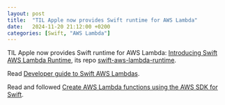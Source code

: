 ```yaml
---
layout: post
title:  "TIL Apple now provides Swift runtime for AWS Lambda"
date:   2024-11-20 21:12:00 +0200
categories: [Swift, "AWS Lambda"]
---
```

TIL Apple now provides Swift runtime for AWS Lambda: [Introducing Swift AWS Lambda Runtime](https://www.swift.org/blog/AWS-lambda-runtime/), its repo [swift-aws-lambda-runtime](https://github.com/swift-server/swift-aws-lambda-runtime).

Read [Developer guide to Swift AWS Lambdas](https://www.polpiella.dev/developer-guide-to-swift-aws-lambdas).

Read and followed [Create AWS Lambda functions using the AWS SDK for Swift](https://docs.aws.amazon.com/sdk-for-swift/latest/developer-guide/lambda.html).
